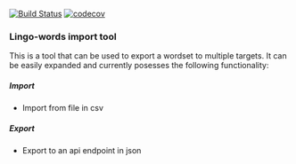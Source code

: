 [![Build Status](https://travis-ci.com/DerkVanDenBergh/lingo-words.svg?token=xxQrEZvDMqo1qQjSCuLR&branch=master)](https://travis-ci.com/DerkVanDenBergh/lingo-words)
[![codecov](https://codecov.io/gh/DerkVanDenBergh/lingo-words/branch/master/graph/badge.svg?token=CJVEY1B7TT)](https://codecov.io/gh/DerkVanDenBergh/lingo-words)

### Lingo-words import tool ###
This is a tool that can be used to export a wordset to multiple targets. It can be easily expanded and currently posesses the following functionality:

##### Import #####
* Import from file in csv

##### Export #####
* Export to an api endpoint in json

